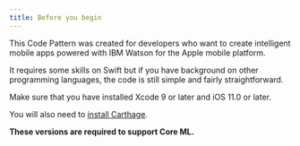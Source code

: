 ```yaml
---
title: Before you begin
---
```


This Code Pattern was created for developers who want to create intelligent mobile apps powered with IBM Watson for the Apple mobile platform.

It requires some skills on Swift but if you have background on other programming languages, the code is still simple and fairly straightforward.

Make sure that you have installed Xcode 9 or later and iOS 11.0 or later.

You will also need to [install Carthage](https://github.com/Carthage/Carthage#installing-carthage).

**These versions are required to support Core ML.**
